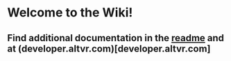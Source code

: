 Welcome to the Wiki!
===

Find additional documentation in the [readme](https://github.com/AltspaceVR/AltspaceSDK/blob/master/README.md) and at (developer.altvr.com)[developer.altvr.com]
---
